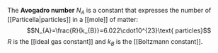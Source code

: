 The **Avogadro number** $N_{A}$ is a constant that expresses the number of [[Particella|particles]] in a [[mole]] of matter:
$$N_{A}=\frac{R}{k_{B}}=6.022\cdot10^{23}\text{ particles}$$
$R$ is the [[ideal gas constant]] and $k_{B}$ is the [[Boltzmann constant]].